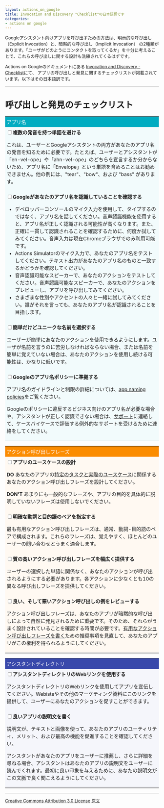 ```yaml
---
layout: actions_on_google
title: Invocation and Discovery "Checklist"の日本語訳です
categories:
- actions on google
---
```

Googleアシスタント向けアプリを呼び出すための方法は、明示的な呼び出し（Explicit Invocation）と、暗黙的な呼び出し（Implicit Invocation）
の2種類があります。「ユーザがどのようにコンタクトを取ってくるか」を十分に考えることで、これらの呼び出しに関する設計も洗練されてくるはずです。

Actions on Googleのドキュメントにある
[Invocation and Discovery - Checklist](https://developers.google.com/actions/discovery/checklist)にて、
アプリの呼び出しと発見に関するチェックリストが掲載されています。以下はその日本語訳です。

---

# 呼び出しと発見のチェックリスト

<table style="background-color: #00acc1;">
<tr style="color: white;">
<td style="padding: 5px;">アプリ名</td>
</tr>
<tr>
<td style="background-color: rgba(255,255,255,.95); padding: 5px;"><input type="checkbox"><b>複数の発音を持つ単語を避ける</b>
<p>これは、ユーザーとGoogleアシスタントの両方があなたのアプリ名の発音を知るために必要です。たとえば、ユーザーとアシスタントが「en-vel-ope」や「ahn-vel-ope」のどちらを宣言するか分からないため、アプリ名に「Envelope」という単語を含めることはお勧めできません。他の例には、"tear"、"bow"、および "bass" があります。</p>
</td>
</tr>
<tr>
<td style="background-color: rgba(255,255,255,.95); padding: 5px;"><input type="checkbox"><b>Googleがあなたのアプリ名を認識していることを確認する</b>
<ul>
<li>デベロッパーコンソールのマイク入力を使用して、タイプするのではなく、アプリ名を話してください。音声認識機能を使用すると、アプリ名が正しく認識される可能性が高くなります。また、正確に一貫して認識されることを確認するために、何度か試してみてください。音声入力は現在Chromeブラウザでのみ利用可能です。</li>
<li>Actions Simulatorのマイク入力で、あなたのアプリ名をテストしてください。テキスト出力があなたのアプリ名のものと一致するかどうかを確認してください。</li>
<li>音声認識可能なスピーカーで、あなたのアクションをテストしてください。音声認識可能なスピーカーで、あなたのアクションをプレビューし、アプリを呼び出してみてください。</li>
<li>さまざまな性別やアクセントの人々と一緒に試してみてください。誰がそれを言っても、あなたのアプリ名が認識されることを目指します。</li>
</ul>
</td>
</tr>
<tr>
<td style="background-color: rgba(255,255,255,.95); padding: 5px;"><input type="checkbox"><b>簡単だけどユニークな名前を選択する</b>
<p>ユーザーが簡単にあなたのアクションを使用できるようにします。ユーザが名前を言うのに苦労しなければならない場合、または名前を簡単に覚えていない場合は、あなたのアクションを使用し続ける可能性は、かなりに低いです。</p>
</td>
</tr>
<tr>
<td style="background-color: rgba(255,255,255,.95); padding: 5px;"><input type="checkbox"><b>Googleのアプリ名ポリシーに準拠する</b>
<p>アプリ名のガイドラインと制限の詳細については、<a href="https://developers.google.com/actions/policies/general-policies#name_requirements">app naming policies</a>をご覧ください。</p>
<p>Googleのポリシーに違反するビジネス向けのアプリ名が必要な場合や、アシスタントが正しく認識できない場合は、<a href="https://developers.google.com/actions/support">サポート</a>に連絡して、ケースバイケースで評価する例外的なサポートを受けるために連絡をしてください。</p>
</td>
</tr>
</table>

<p></p>

<table style="background-color: #fb8c00;">
<tr style="color: white;">
<td style="padding: 5px;">アクション呼び出しフレーズ</td>
</tr>
<tr>
<td style="background-color: rgba(255,255,255,.95); padding: 5px;"><input type="checkbox"><b>アプリのユースケースの設計</b>
<p><b>DO</b> あなたのアプリの<a href="https://developers.google.com/actions/design/principles#optimize_for_conversation_pick_the_right_use_cases">特定のタスクと実際のユースケース</a>に関係するあなたのアクション呼び出しフレーズを設計してください。</p>
<p><b>DON'T</b> あまりにも一般的なフレーズや、アプリの目的を具体的に説明していないフレーズは使用しないでください。</p>
</td>
</tr>
<tr>
<td style="background-color: rgba(255,255,255,.95); padding: 5px;"><input type="checkbox"><b>明確な動詞と目的語のペアを指定する</b>
<p>最も有用なアクション呼び出しフレーズは、通常、動詞-目的語のペアで構成されます。これらのフレーズは、覚えやすく、ほとんどのユーザーの問い合わせとうまく適合します。</p>
</td>
</tr>
<tr>
<td style="background-color: rgba(255,255,255,.95); padding: 5px;"><input type="checkbox"><b>質の高いアクション呼び出しフレーズを幅広く提供する</b>
<p>ユーザーの選択した単語に関係なく、あなたのアクションが呼び出されるようにする必要があります。各アクションに少なくとも10の異なる呼び出しフレーズを提供してください。</p>
</td>
</tr>
<tr>
<td style="background-color: rgba(255,255,255,.95); padding: 5px;"><input type="checkbox"><b>良い、そして悪いアクション呼び出しの例をレビューする</b>
<p>アクション呼び出しフレーズは、あなたのアプリが暗黙的な呼び出しによって自然に発見されるために重要です。そのため、それらがうまく設計されていることを確認する時間が必要です。<a href="https://developers.google.com/actions/discovery/implicit#writing_useful_action_invocation_phrases">有用なアクション呼び出しフレーズを書く</a>ための推奨事項を見直して、あなたのアプリがこの権利を得られるようにしてください。</p>
</td>
</tr>
</table>

<p></p>

<table style="background-color: #3949ab;">
<tr style="color: white;">
<td style="padding: 5px;">アシスタントディレクトリ</td>
</tr>
<tr>
<td style="background-color: rgba(255,255,255,.95); padding: 5px;"><input type="checkbox"><b>アシスタントディレクトリのWebリンクを使用する</b>
<p>アシスタントディレクトリのWebリンクを使用してアプリを宣伝してください。Webisteやその他のマーケティング資料にこのリンクを提供して、ユーザーにあなたのアクションを促すことができます。</p>
</td>
</tr>
<tr>
<td style="background-color: rgba(255,255,255,.95); padding: 5px;"><input type="checkbox"><b>良いアプリの説明文を書く</b>
<p>説明文が、テキストと画像を使って、あなたのアプリのユーティリティ、メリット、および最高の機能を促進することを確認してください。</p>
<p>アシスタントがあなたのアプリをユーザーに推薦し、さらに詳細を尋ねる場合、アシスタントはあなたのアプリの説明文をユーザーに読んでくれます。最初に良い印象を与えるために、あなたの説明文がこの文脈で良く聞こえるようにしてください。</p>
</td>
</tr>
</table>

---

[Creative Commons Attribution 3.0 License](http://creativecommons.org/licenses/by/3.0/)
[原文](https://developers.google.com/actions/discovery/checklist)
